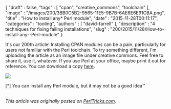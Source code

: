 {
   "draft" : false,
   "tags" : [
      "cpan",
      "creative_commons",
      "toolchain"
   ],
   "image" : "/images/200/3BB0C5B2-9565-11E5-9B7B-6AE8E6E91CBA.png",
   "title" : "How to install any* Perl module",
   "date" : "2015-11-28T00:11:17",
   "categories" : "tooling",
   "authors" : [
      "david-farrell"
   ],
   "description" : "4 techniques for fixing failing installations",
   "slug" : "200/2015/11/28/How-to-install-any--Perl-module"
}


It's our 200th article! Installing CPAN modules can be a pain, particularly for users not familiar with the Perl toolchain. To try something different, I'm uploading the article as an image file under creative commons. Feel free to share it, use it, whatever. If you use Perl at your office, maybe print it out for reference. You can download a copy [here](/images/200/chart.png).

![](/images/200/chart.png)

[\*] You can install any Perl module, but it may not be a good idea™

\
*This article was originally posted on [PerlTricks.com](http://perltricks.com).*
